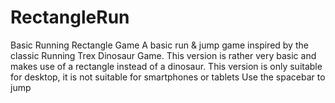 # RectangleRun
Basic Running Rectangle Game
A basic run & jump game inspired by the classic Running Trex Dinosaur Game. This version is rather very basic and makes use of a rectangle instead of a dinosaur. 
This version is only suitable for desktop, it is not suitable for smartphones or tablets
Use the spacebar to jump

